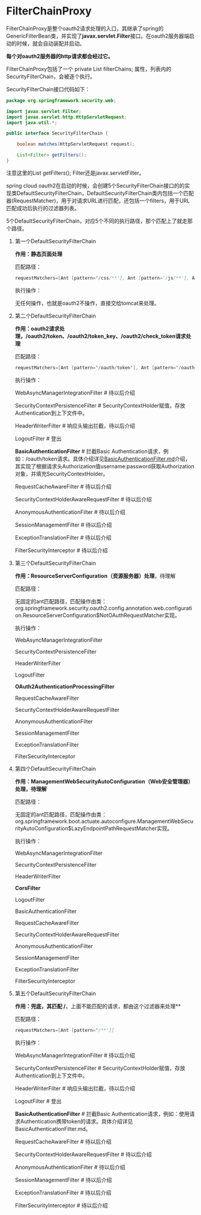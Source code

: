# FilterChainProxy

FilterChainProxy是整个oauth2请求处理的入口，其继承了spring的GenericFilterBean类，并实现了**javax.servlet.Filter**接口。在oauth2服务器端启动的时候，就会自动装配并启动。

**每个对oauth2服务器的http请求都会经过它。**

FilterChainProxy包括了一个 private List<SecurityFilterChain> filterChains; 属性，列表内的SecurityFilterChain，会被逐个执行。

SecurityFilterChain接口代码如下：

```java
package org.springframework.security.web;

import javax.servlet.Filter;
import javax.servlet.http.HttpServletRequest;
import java.util.*;

public interface SecurityFilterChain {

	boolean matches(HttpServletRequest request);

	List<Filter> getFilters();
}
```

注意这里的List<Filter> getFilters(); Filter还是javax.servletFilter。

spring cloud oauth2在启动的时候，会创建5个SecurityFilterChain接口的的实现类DefaultSecurityFilterChain，DefaultSecurityFilterChain类内包括一个匹配器(RequestMatcher)，用于对请求URL进行匹配，还包括一个filters，用于URL匹配成功后执行的过滤器列表。

5个DefaultSecurityFilterChain，对应5个不同的执行路径，那个匹配上了就走那个路径。

1. 第一个DefaultSecurityFilterChain

   **作用：静态页面处理**

   匹配路径：

   ```java
   requestMatchers=[Ant [pattern='/css/**'], Ant [pattern='/js/**'], Ant [pattern='/images/**'], Ant [pattern='/webjars/**'], Ant [pattern='/**/favicon.ico'], Ant [pattern='/error']]
   ```

   执行操作：

   无任何操作，也就是oauth2不操作，直接交给tomcat来处理。

2. 第二个DefaultSecurityFilterChain

   **作用：oauth2请求处理，/oauth2/token、/oauth2/token_key、/oauth2/check_token请求处理**

   匹配路径：

   ```java
   requestMatchers=[Ant [pattern='/oauth/token'], Ant [pattern='/oauth/token_key'], Ant [pattern='/oauth/check_token']]
   ```

   执行操作：

   WebAsyncManagerIntegrationFilter  # 待以后介绍

   SecurityContextPersistenceFilter # SecurityContextHolder赋值，存放Authentication到上下文件中。

   HeaderWriterFilter # 响应头输出拦截，待以后介绍

   LogoutFilter # 登出

   **BasicAuthenticationFilter** # 拦截Basic Authentication请求，例如：/oauth/token请求。具体介绍详见[BasicAuthenticationFilter.md](https://github.com/zhangdberic/doc/blob/master/springcloud/oauth2/BasicAuthenticationFilter.md)介绍，其实现了根据请求头Authorization值username:password获取Authorization对象，并填充SecurityContextHolder。

   RequestCacheAwareFilter # 待以后介绍

   SecurityContextHolderAwareRequestFilter # 待以后介绍 

   AnonymousAuthenticationFilter # 待以后介绍

   SessionManagementFilter # 待以后介绍	

   ExceptionTranslationFilter # 待以后介绍

   FilterSecurityInterceptor # 待以后介绍

   

3. 第三个DefaultSecurityFilterChain

   **作用：ResourceServerConfiguration（资源服务器）处理**，待理解

   匹配路径：

   无固定的ant匹配路径，匹配操作由类：org.springframework.security.oauth2.config.annotation.web.configuration.ResourceServerConfiguration$NotOAuthRequestMatcher实现。

   执行操作：

   WebAsyncManagerIntegrationFilter

   SecurityContextPersistenceFilter

   HeaderWriterFilter

   LogoutFilter

   **OAuth2AuthenticationProcessingFilter**

   RequestCacheAwareFilter	

   SecurityContextHolderAwareRequestFilter

   AnonymousAuthenticationFilter

   SessionManagementFilter	

   ExceptionTranslationFilter

   FilterSecurityInterceptor

   

4. 第四个DefaultSecurityFilterChain

   **作用：ManagementWebSecurityAutoConfiguration（Web安全管理器）处理，待理解**

   匹配路径：

   无固定的ant匹配路径，匹配操作由类：org.springframework.boot.actuate.autoconfigure.ManagementWebSecurityAutoConfiguration$LazyEndpointPathRequestMatcher实现。

   执行操作：

   WebAsyncManagerIntegrationFilter

   SecurityContextPersistenceFilter

   HeaderWriterFilter

   **CorsFilter**

   LogoutFilter

   BasicAuthenticationFilter

   RequestCacheAwareFilter	

   SecurityContextHolderAwareRequestFilter

   AnonymousAuthenticationFilter

   SessionManagementFilter	

   ExceptionTranslationFilter

   FilterSecurityInterceptor

   

5. 第五个DefaultSecurityFilterChain

   **作用：兜底，其匹配 /**，上面不能匹配的请求，都由这个过滤器来处理**

   匹配路径：

   ```java
   requestMatchers=[Ant [pattern='/**']]
   ```

   执行操作：

   WebAsyncManagerIntegrationFilter  # 待以后介绍
   
   SecurityContextPersistenceFilter # SecurityContextHolder赋值，存放Authentication到上下文件中。
   
   HeaderWriterFilter # 响应头输出拦截，待以后介绍
   
   LogoutFilter # 登出
   
   **BasicAuthenticationFilter** # 拦截Basic Authentication请求，例如：使用请求Authentication携带token的请求。具体介绍详见BasicAuthenticationFilter.md。
   
   RequestCacheAwareFilter # 待以后介绍
   
   SecurityContextHolderAwareRequestFilter # 待以后介绍 
   
   AnonymousAuthenticationFilter # 待以后介绍
   
   SessionManagementFilter # 待以后介绍	
   
   ExceptionTranslationFilter # 待以后介绍
   
   FilterSecurityInterceptor # 待以后介绍
   
   

